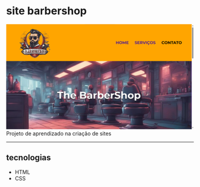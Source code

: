 # site barbershop
![Imagem](screenshot.png)
Projeto de aprendizado na criação de sites

---

## tecnologias
- HTML
- CSS

